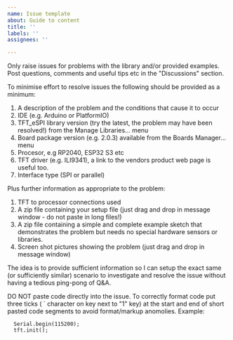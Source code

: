 ```yaml
---
name: Issue template
about: Guide to content
title: ''
labels: ''
assignees: ''

---
```


Only raise issues for problems with the library and/or provided examples. Post questions, comments and useful tips etc in the "Discussions" section.

To minimise effort to resolve issues the following should be provided as a minimum:
1. A description of the problem and the conditions that cause it to occur
2. IDE (e.g. Arduino or PlatformIO)
3. TFT_eSPI library version (try the latest, the problem may have been resolved!) from the Manage Libraries... menu
4. Board package version (e.g. 2.0.3) available from the Boards Manager... menu
5. Procesor, e.g RP2040, ESP32 S3 etc
6. TFT driver (e.g. ILI9341), a link to the vendors product web page is useful too.
7. Interface type (SPI or parallel)

Plus further information as appropriate to the problem:
1. TFT to processor connections used
2. A zip file containing your setup file (just drag and drop in message window - do not paste in long files!)
3. A zip file  containing a simple and complete example sketch that demonstrates the problem but needs no special hardware sensors or libraries.
4. Screen shot pictures showing the problem  (just drag and drop in message window)

The idea is to provide sufficient information so I can setup the exact same (or sufficiently similar) scenario to investigate and resolve the issue without having a tedious ping-pong of Q&A.

DO NOT paste code directly into the issue. To correctly format code put three ticks ( ` character on key next to "1" key) at the start and end of short pasted code segments to avoid format/markup anomolies. Example:

```
  Serial.begin(115200);
  tft.init();
```
